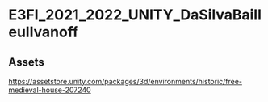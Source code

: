 # E3FI_2021_2022_UNITY_DaSilvaBailleulIvanoff

## Assets
https://assetstore.unity.com/packages/3d/environments/historic/free-medieval-house-207240
